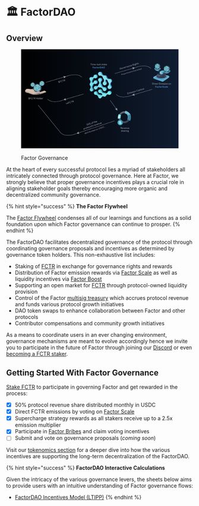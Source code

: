 # 🏛️ FactorDAO

## Overview

<figure><img src="../../.gitbook/assets/image (27) (1).png" alt=""><figcaption><p>Factor Governance</p></figcaption></figure>

At the heart of every successful protocol lies a myriad of stakeholders all intricately connected through protocol governance. Here at Factor, we strongly believe that proper governance incentives plays a crucial role in aligning stakeholder goals thereby encouraging more organic and decentralized community governance.&#x20;

{% hint style="success" %}
**The Factor Flywheel**

The [Factor Flywheel](factor-flywheel.md) condenses all of our learnings and functions as a solid foundation upon which Factor governance can continue to prosper.
{% endhint %}

The FactorDAO facilitates decentralized governance of the protocol through coordinating governance proposals and incentives as determined by governance token holders. This non-exhaustive list includes:

* Staking of [FCTR](../fctr-token/#fctr) in exchange for governance rights and rewards
* Distribution of Factor emission rewards via [Factor Scale](../factor-scale/) as well as liquidity incentives via [Factor Boost](../factor-boost/)
* Supporting an open market for [FCTR](../fctr-token/) through protocol-owned liquidity provision
* Control of the Factor [multisig treasury](factordao-multisig-addresses.md) which accrues protocol revenue and funds various protocol growth initiatives
* DAO token swaps to enhance collaboration between Factor and other protocols
* Contributor compensations and community growth initiatives

As a means to coordinate users in an ever changing environment, governance mechanisms are meant to evolve accordingly hence we invite you to participate in the future of Factor through joining our [Discord](https://discord.gg/factor) or even [becoming a FCTR staker](https://app.factor.fi/governance).

## Getting Started With Factor Governance

[Stake FCTR](user-guides/stake-fctr.md) to participate in governing Factor and get rewarded in the process:

* [x] 50% protocol revenue share distributed monthly in USDC
* [x] Direct FCTR emissions by voting on [Factor Scale](../factor-scale/)
* [x] Supercharge strategy rewards as all stakers receive up to a 2.5x emission multiplier
* [x] Participate in [Factor Bribes](../factor-bribe/) and claim voting incentives
* [ ] Submit and vote on governance proposals (_coming soon_)

Visit our [tokenomics section](../fctr-token/) for a deeper dive into how the various incentives are supporting the long-term decentralization of the FactorDAO.

{% hint style="success" %}
**FactorDAO Interactive Calculations**

Given the intricacy of the various governance levers, the sheets below aims to provide users with an intuitive understanding of Factor governance flows:

* [FactorDAO Incentives Model (LTIPP)](governance-incentive-calculations/factordao-incentives-model-ltipp.md)
{% endhint %}
